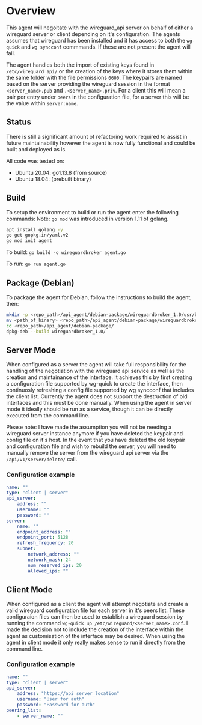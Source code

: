 # Overview
This agent will negoitate with the wireguard_api server on behalf of either a wireguard server or client depending on it's configuration. The agents assumes that wireguard has been installed and it has access to both the `wg-quick` and `wg syncconf` commmands. If these are not present the agent will fail.

The agent handles both the import of existing keys found in `/etc/wireguard_api/` or the creation of the keys where it stores them within the same folder with the file permissions `0600`. The keypairs are named based on the server providing the wireguard session in the format `<server_name>.pub` and `.<server_name>.priv`. For a client this will mean a pair per entry under `peers` in the configuration file, for a server this will be the value within `server:name`.

## Status
There is still a significant amount of refactoring work required to assist in future maintainability however the agent is now fully functional and could be built and deployed as is.

All code was tested on:
* Ubuntu 20.04: go1.13.8 (from source)
* Ubuntu 18.04: (prebuilt binary)

## Build
To setup the environment to build or run the agent enter the following commands:
Note: `go mod` was introduced in version 1.11 of golang.
```bash
apt install golang -y
go get gopkg.in/yaml.v2
go mod init agent
```
To build: `go build -o wireguardbroker agent.go`

To run: `go run agent.go`

## Package (Debian)
To package the agent for Debian, follow the instructions to build the agent, then:
```bash
mkdir -p <repo_path>/api_agent/debian-package/wireguardbroker_1.0/usr/bin/
mv <path_of_binary> <repo_path>/api_agent/debian-package/wireguardbroker_1.0/usr/bin/wireguardbroker
cd <repo_path>/api_agent/debian-package/
dpkg-deb --build wireguardbroker_1.0/
```

## Server Mode
When configured as a server the agent will take full responsibility for the handling of the negotiation with the wireguard api service as well as the creation and maintainance of the interface. It achieves this by first creating a configuration file supported by wg-quick to create the interface, then continuosly refreshing a config file supported by wg syncconf that includes the client list. Currently the agent does not support the destruction of old interfaces and this must be done manually. When using the agent in server mode it ideally should be run as a service, though it can be directly executed from the command line.

Please note: I have made the assumption you will not be needing a wireguard server instance anymore if you have deleted the keypair and config file on it's host. In the event that you have deleted the old keypair and configuration file and wish to rebuild the server, you will need to manually remove the server from the wireguard api server via the `/api/v1/server/delete/` call.
### Configuration example
```yaml
name: ""
type: "client | server"
api_server:
    address: ""
    username: ""
    password: ""
server:
    name: ""
    endpoint_address: ""
    endpoint_port: 5128
    refresh_frequency: 20
    subnet:
        network_address: ""
        network_mask: 24
        num_reserved_ips: 20
        allowed_ips: ""
```
## Client Mode
When configured as a client the agent will attempt negotiate and create a valid wireguard configuration file for each server in it's peers list. These configuraion files can then be used to establish a wireguard session by running the command `wg-quick up /etc/wireguard/<server_name>.conf`. I made the decision not to include the creation of the interface within the agent as customisation of the interface may be desired. When using the agent in client mode it only really makes sense to run it directly from the command line.
### Configuration example
```yaml
name: ""
type: "client | server"
api_server:
    address: "https://api_server_location"
    username: "User for auth"
    password: "Password for auth"
peering_list:
    - server_name: ""
```